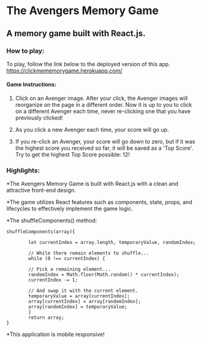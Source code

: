# The Avengers Memory Game
## A memory game built with React.js.

### How to play: 
To play, follow the link below to the deployed version of this app. 
https://clickmememorygame.herokuapp.com/

#### Game Instructions: 
1. Click on an Avenger image. After your click, the Avenger images will reorganize on the page in a different order. Now it is up to you to click on a different Avenger each time, never re-clicking one that you have previously clicked! 


2. As you click a new Avenger each time, your score will go up.

3. If you re-click an Avenger, your score will go down to zero, but if it was the highest score you received so far, it will be saved as a 'Top Score'. Try to get the highest Top Score possible: 12!

### Highlights: 
*The Avengers Memory Game is built with React.js with a clean and attractive front-end design. 

*The game utilizes React features such as components, state, props, and lifecycles to effectively implement the game logic. 

*The shuffleComponents() method: 
```
shuffleComponents(array){
       
        let currentIndex = array.length, temporaryValue, randomIndex;

        // While there remain elements to shuffle...
        while (0 !== currentIndex) {

        // Pick a remaining element...
        randomIndex = Math.floor(Math.random() * currentIndex);
        currentIndex -= 1;

        // And swap it with the current element.
        temporaryValue = array[currentIndex];
        array[currentIndex] = array[randomIndex];
        array[randomIndex] = temporaryValue;
        }
        return array;
} 

```

*This application is mobile responsive! 